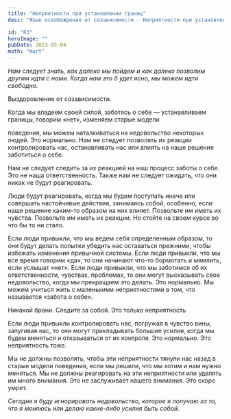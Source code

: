 ```yaml
---
title: "Неприятности при установлении границ"
desc: "Язык освобождения от созависимости - Неприятности при установлении границ"

id: "83"
heroImage: ""
pubDate: 2023-05-04
moth: "mart"
---
```


_Нам_ _следует_ _знать,_ _как_ _далеко_ _мы_ _пойдем_ _и_ _как_ _далеко_
_позволим_ _другим_ _идти_ _с_ _нами._ _Когда_ _нам_ _это_ _б_ _удет_ _ясно,_
_мы_ _можем_ _идти_ _свободно._

Выздоровление от созависимости.

Когда мы владеем своей силой, заботясь о себе — устанавливаем границы, говорим
«нет», изменяем старые модели

поведения, мы можем наталкиваться на недовольство некоторых людей. Это
нормально. Нам не следует позволять их реакции контролировать нас,
останавливать нас или влиять на наше решение заботиться о себе.

Нам не следует следить за их реакцией на наш процесс заботы о себе. Это не
наша ответственность. Также нам не следует ожидать, что они никак не будут
реагировать.

Люди будут реагировать, когда мы будем поступать иначе или совершать
настойчивые действия, занимаясь собой, особенно, если наше решение каким-то
образом на них влияет. Позвольте им иметь их чувства. Позвольте им иметь их
реакции. Но стойте на своем курсе во что бы то ни стало.

Если люди привыкли, что мы ведем себя определенным образом, то они будут
делать попытки убедить нас оставаться прежними, чтобы избежать изменения
привычной системы. Если люди привыкли, что мы все время говорим «да», то они
начинают что-то бормотать и мямлить, если услышат «нет». Если люди привыкли,
что мы заботимся об их ответственности, чувствах, проблемах, то они могут
высказывать свое недовольство, когда мы прекращаем это делать. Это нормально.
Мы можем учиться жить с маленькими неприятностями в том, что называется
«забота о себе».

Никакой брани. Следите за собой. Это только неприятность

Если люди привыкли контролировать нас, погружая в чувство вины, запугивая нас,
то они могут прикладывать большие усилия, когда мы будем меняться и
отказываться от их контроля. Это нормально. Это неприятность тоже.

Мы не должны позволять, чтобы эти неприятности тянули нас назад в старые
модели поведения, если мы решили, что мы хотим и нам нужно меняться. Мы не
должны реагировать на эти неприятности или уделять им много внимания. Это не
заслуживает нашего внимания. Это скоро умрет.

_Сегодня_ _я_ _буду_ _игнорировать_ _недовольство,_ _которое_ _я_ _получаю_
_за_ _то,_ _что_ _я_ _меняюсь_ _или_ _делаю_ _какие-либо_ _усилия_ _быть_
_собой._
